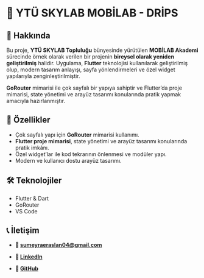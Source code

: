# 🚀 YTÜ SKYLAB MOBİLAB - DRİPS

## 📖 Hakkında
Bu proje, **YTÜ SKYLAB Topluluğu** bünyesinde yürütülen **MOBİLAB Akademi** sürecinde örnek olarak verilen bir projenin **bireysel olarak yeniden geliştirilmiş** halidir.
Uygulama, **Flutter** teknolojisi kullanılarak geliştirilmiş olup, modern tasarım anlayışı, sayfa yönlendirmeleri ve özel widget yapılarıyla zenginleştirilmiştir.

**GoRouter** mimarisi ile çok sayfalı bir yapıya sahiptir ve Flutter’da proje mimarisi, state yönetimi ve arayüz tasarımı konularında pratik yapmak amacıyla hazırlanmıştır.


## 🎯 Özellikler
- Çok sayfalı yapı için **GoRouter** mimarisi kullanımı.
- **Flutter proje mimarisi**, state yönetimi ve arayüz tasarımı konularında pratik imkânı.
- Özel widget’lar ile kod tekrarının önlenmesi ve modüler yapı.
- Modern ve kullanıcı dostu arayüz tasarımı.

## 🛠 Teknolojiler
- Flutter & Dart
- GoRouter
- VS Code


## 📞 İletişim

- **📧 sumeyraeraslan04@gmail.com**

- **💼 [LinkedIn](https://www.linkedin.com/in/s%C3%BCmeyra-eraslan-70791a323/)**

- **🐙 [GitHub](https://github.com/sumeyraeraslan)**

